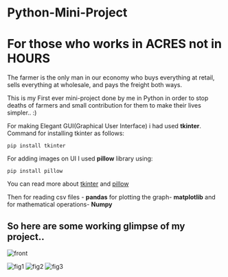 # Python-Mini-Project
# For those who works in ACRES not in HOURS

The farmer is the only man in our economy who buys everything at retail, sells everything at wholesale, and pays the freight both ways.

This is my First ever mini-project done by me in Python in order to stop deaths of farmers and small contribution for them to make their lives simpler.. :)

For making Elegant GUI(Graphical User Interface) i had used **tkinter**.
Command for installing tkinter as follows:
```
pip install tkinter
```

For adding images on UI I used **pillow** library using:
```
pip install pillow
```
You can read more about [tkinter](https://docs.python.org/3/library/tkinter.html) and [pillow](https://pillow.readthedocs.io/en/3.0.x/handbook/tutorial.html)

Then for reading csv files - **pandas**
for plotting the graph- **matplotlib**
and for mathematical operations- **Numpy** 

## So here are some working glimpse of my project..
![front](https://user-images.githubusercontent.com/56548231/84570823-6c87ad80-adad-11ea-856a-97583bb99eb3.JPG)

![fig1](https://user-images.githubusercontent.com/56548231/84571253-b96c8380-adaf-11ea-8c1f-4437dad9550b.JPG)
![fig2](https://user-images.githubusercontent.com/56548231/84571257-bbcedd80-adaf-11ea-8edf-c259d48f991d.JPG)
![fig3](https://user-images.githubusercontent.com/56548231/84571259-bd98a100-adaf-11ea-93a9-bbdc5878167b.JPG)


